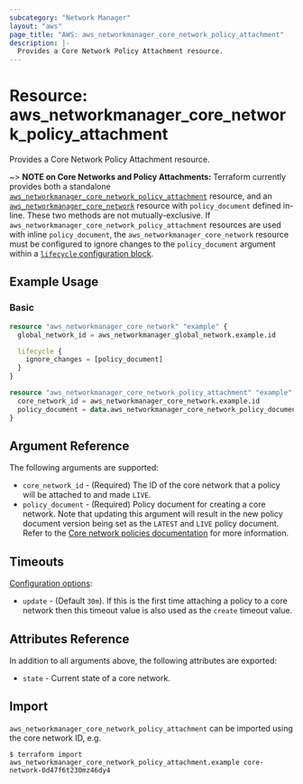 ```yaml
---
subcategory: "Network Manager"
layout: "aws"
page_title: "AWS: aws_networkmanager_core_network_policy_attachment"
description: |-
  Provides a Core Network Policy Attachment resource.
---
```


# Resource: aws_networkmanager_core_network_policy_attachment

Provides a Core Network Policy Attachment resource.

~> **NOTE on Core Networks and Policy Attachments:** Terraform currently provides both a standalone [`aws_networkmanager_core_network_policy_attachment`](networkmanager_core_network_policy_attachment.html) resource, and an [`aws_networkmanager_core_network`](networkmanager_core_network.html) resource with `policy_document` defined in-line. These two methods are not mutually-exclusive. If `aws_networkmanager_core_network_policy_attachment` resources are used with inline `policy_document`, the `aws_networkmanager_core_network` resource must be configured to ignore changes to the `policy_document` argument within a [`lifecycle` configuration block](https://www.terraform.io/docs/configuration/meta-arguments/lifecycle.html).

## Example Usage

### Basic

```terraform
resource "aws_networkmanager_core_network" "example" {
  global_network_id = aws_networkmanager_global_network.example.id

  lifecycle {
    ignore_changes = [policy_document]
  }
}

resource "aws_networkmanager_core_network_policy_attachment" "example" {
  core_network_id = aws_networkmanager_core_network.example.id
  policy_document = data.aws_networkmanager_core_network_policy_document.example.json
}
```

## Argument Reference

The following arguments are supported:

* `core_network_id` - (Required) The ID of the core network that a policy will be attached to and made `LIVE`.
* `policy_document` - (Required) Policy document for creating a core network. Note that updating this argument will result in the new policy document version being set as the `LATEST` and `LIVE` policy document. Refer to the [Core network policies documentation](https://docs.aws.amazon.com/network-manager/latest/cloudwan/cloudwan-policy-change-sets.html) for more information.

## Timeouts

[Configuration options](https://developer.hashicorp.com/terraform/language/resources/syntax#operation-timeouts):

* `update` - (Default `30m`). If this is the first time attaching a policy to a core network then this timeout value is also used as the `create` timeout value.

## Attributes Reference

In addition to all arguments above, the following attributes are exported:

* `state` - Current state of a core network.

## Import

`aws_networkmanager_core_network_policy_attachment` can be imported using the core network ID, e.g.

```
$ terraform import aws_networkmanager_core_network_policy_attachment.example core-network-0d47f6t230mz46dy4
```
